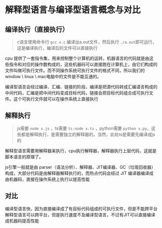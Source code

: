 # 解释型语言与编译型语言概念与对比

## 编译执行（直接执行）

> c语言使用命令行 `gcc x.c` 编译出a.out文件，然后执行 `./a.out`即可运行，这是编译执行，编译后的文件可以直接执行

cpu 提供了一套指令集，用来控制整个计算机的运转，机器语言的代码就是由这些指令和对应的操作数构成的，这些机器码可以直接跑在计算机上，由它们构成的文件叫做可执行文件。而不同操作系统可执行文件的格式不同，所以我们的window \ linux \ mac电脑中的文件是不能互通的。

编译型语言会经过编译、汇编、链接的阶段，编译是把源代码转成汇编语言构成的中间代码，汇编是把中间代码变成目标代码，链接会把目标代码组合成可执行文件。这个可执行文件就可以在操作系统上直接执行

## 解释执行

  > js需要 `node x.js` ，ts需要 `ts-node x.ts` ，python需要 `python x.py`，这些都是解释执行，是需要独立的解释器的，当然，此处ts是需要先编译成js的

  解释型语言需要用解释器来执行，cpu执行解释器，解释器执行上层代码，这就是脚本语言的原理了。

  js引擎一般就是由 parser（语法分析）、解释器、JIT编译器、GC（垃圾回收器） 构成，大部分代码是由解释器解释执行的，而热点代码会经过 JIT 编译器编译成由机器码，直接在操作系统上执行以提高性能

## 对比

编译型语言快，因为直接编译成了有目标代码组成的可执行文件，但是不能跨平台
解释型语言可以跨平台，但是执行速度不及编译型语言，不过有JIT可以直接编译成机器码提高性能
  



